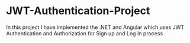 # JWT-Authentication-Project
In this project I have implemented the .NET and Angular which uses JWT Authentication and Authorization for Sign up and Log In process
